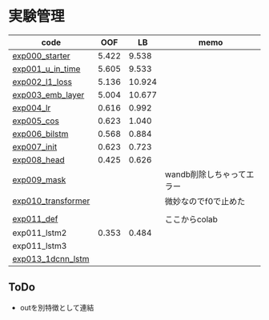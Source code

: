 # 実験管理

|code|OOF|LB|memo|
|--|--|--|--|
|[exp000_starter]|5.422|9.538||
|[exp001_u_in_time]|5.605|9.533||
|[exp002_l1_loss]|5.136|10.924||
|[exp003_emb_layer]|5.004|10.677||
|[exp004_lr]|0.616|0.992||
|[exp005_cos]|0.623|1.040||
|[exp006_bilstm]|0.568|0.884||
|[exp007_init]|0.623|0.723||
|[exp008_head]|0.425|0.626||
|[exp009_mask]|||wandb削除しちゃってエラー|
|[exp010_transformer]|||微妙なのでf0で止めた|
|||||
|[exp011_def]|||ここからcolab|
|exp011_lstm2|0.353|0.484||
|exp011_lstm3||||
|[exp013_1dcnn_lstm]||||

[exp000_starter]:https://www.kaggle.com/takamichitoda/ventilator-lstm-starter?scriptVersionId=75438952
[exp001_u_in_time]:https://www.kaggle.com/takamichitoda/ventilator-lstm-starter?scriptVersionId=75511345
[exp002_l1_loss]:https://www.kaggle.com/takamichitoda/ventilator-lstm-starter?scriptVersionId=75523088
[exp003_emb_layer]:https://www.kaggle.com/takamichitoda/ventilator-lstm-starter?scriptVersionId=75531233
[exp004_lr]:https://www.kaggle.com/takamichitoda/ventilator-lstm-starter?scriptVersionId=75576040
[exp005_cos]:https://www.kaggle.com/takamichitoda/ventilator-lstm-starter?scriptVersionId=75581766
[exp006_bilstm]:https://www.kaggle.com/takamichitoda/ventilator-lstm-starter?scriptVersionId=75668583
[exp007_init]:https://www.kaggle.com/takamichitoda/ventilator-lstm-starter?scriptVersionId=75668583
[exp008_head]:https://www.kaggle.com/takamichitoda/ventilator-lstm-starter/script?scriptVersionId=75744079
[exp009_mask]:https://www.kaggle.com/takamichitoda/ventilator-lstm-starter?scriptVersionId=75759098
[exp010_transformer]:https://www.kaggle.com/takamichitoda/ventilator-transformer-starter?scriptVersionId=75829880

[exp011_def]:https://github.com/trtd56/VentilatorPressurePrediction/blob/016f42ac7a5890f18407d6a42a04cd66b8555e49/src/ventilatorlstm.py

[exp013_1dcnn_lstm]:https://www.kaggle.com/takamichitoda/ventilator-1dcnn-lstm?scriptVersionId=75942298

## ToDo
- outを別特徴として連結
